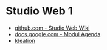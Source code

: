 # Studio Web 1

- [github.com - Studio Web Wiki](https://github.com/digitalideation/studio_web1_2024/wiki)
- [docs.google.com - Modul Agenda](https://docs.google.com/document/d/1iWsIqVe4VbA1RSn4EKPk5Rzs3KCfIq58ofCxlF2lQu0/pub)
- [Ideation](/ideation)